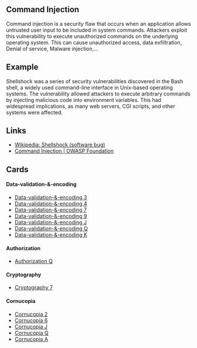 ## Command Injection
Command injection is a security flaw that occurs when an application allows untrusted user input to be included in system commands. Attackers exploit this vulnerability to execute unauthorized commands on the underlying operating system. This can cause unauthorized access, data exfiltration, Denial of service, Malware injection,…

## Example
Shellshock was a series of security vulnerabilities discovered in the Bash shell, a widely used command-line interface in Unix-based operating systems. The vulnerability allowed attackers to execute arbitrary commands by injecting malicious code into environment variables. This had widespread implications, as many web servers, CGI scripts, and other systems were affected.

## Links
- [Wikipedia: Shellshock (software bug)](https://en.wikipedia.org/wiki/Shellshock_(software_bug))
- [Command Injection | OWASP Foundation](https://owasp.org/www-community/attacks/Command_Injection#:~:text=Command%20injection%20is%20an%20attack,.)


## Cards
#### Data-validation-&-encoding
- [Data-validation-&-encoding 3](/cards/VE3)
- [Data-validation-&-encoding 4](/cards/VE4)
- [Data-validation-&-encoding 7](/cards/VE7)
- [Data-validation-&-encoding 9](/cards/VE9)
- [Data-validation-&-encoding J](/cards/VEJ)
- [Data-validation-&-encoding Q](/cards/VEQ)
- [Data-validation-&-encoding K](/cards/VEK)

#### Authorization
- [Authorization Q](/cards/AZQ)

#### Cryptography
- [Cryptography 7](/cards/CR7)

#### Cornucopia
- [Cornucopia 2](/cards/C2)
- [Cornucopia 6](/cards/C6)
- [Cornucopia J](/cards/CJ)
- [Cornucopia Q](/cards/CQ)
- [Cornucopia A](/cards/CA)
